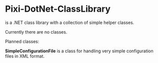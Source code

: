 # Pixi-DotNet-ClassLibrary

is a .NET class library with a collection of simple helper classes.

Currently there are no classes.

Planned classes:

**SimpleConfigurationFile** is a class for handling very simple configuration files in XML format.  


